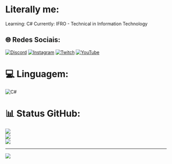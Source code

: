 # Literally me:
Learning: C#
Currently: IFRO - Technical in Information Technology

## 🌐 Redes Sociais:
[![Discord](https://img.shields.io/badge/Discord-%237289DA.svg?logo=discord&logoColor=white)](https://discord.gg/discord.com/channels/419671040252444682) [![Instagram](https://img.shields.io/badge/Instagram-%23E4405F.svg?logo=Instagram&logoColor=white)](https://instagram.com/https://www.instagram.com/joaoggo_/) [![Twitch](https://img.shields.io/badge/Twitch-%239146FF.svg?logo=Twitch&logoColor=white)](https://twitch.tv/https://www.twitch.tv/teleportarggo) [![YouTube](https://img.shields.io/badge/YouTube-%23FF0000.svg?logo=YouTube&logoColor=white)](https://youtube.com/@https://www.youtube.com/@Joaoggo) 

# 💻 Linguagem:
![C#](https://img.shields.io/badge/c%23-%23239120.svg?style=for-the-badge&logo=csharp&logoColor=white)
# 📊 Status GitHub:
![](https://github-readme-stats.vercel.app/api?username=GGO-j&theme=shadow_red&hide_border=false&include_all_commits=false&count_private=false)<br/>
![](https://github-readme-streak-stats.herokuapp.com/?user=GGO-j&theme=shadow_red&hide_border=false)<br/>
![](https://github-readme-stats.vercel.app/api/top-langs/?username=GGO-j&theme=shadow_red&hide_border=false&include_all_commits=false&count_private=false&layout=compact)

---
[![](https://visitcount.itsvg.in/api?id=GGO-j&icon=0&color=4)](https://visitcount.itsvg.in)

<!-- Proudly created with GPRM ( https://gprm.itsvg.in ) -->
